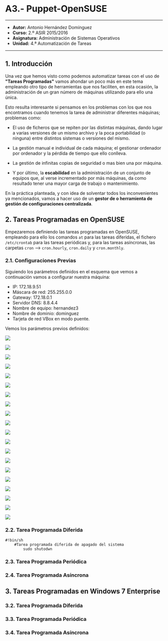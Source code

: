 # A3.- Puppet-OpenSUSE

***

* **Autor:**  Antonio Hernández Domínguez
* **Curso:** 2.º ASIR 2015/2016
* **Asignatura:** Administración de Sistemas Operativos
* **Unidad:** 4.ª Automatización de Tareas

***

## 1. Introducción

Una vez que hemos visto como podemos automatizar tareas con el uso de **"Tareas Programadas"** vamos ahondar un poco más en este tema empleando otro tipo de herramientas que nos faciliten, en esta ocasión, la administración de un gran número de máquinas utilizando para ello una única.

Esto resulta interesante si pensamos en los problemas con los que nos encontramos cuando tenemos la tarea de administrar diferentes máquinas; problemas como:

* El uso de ficheros que se repiten por las distintas máquinas, dando lugar a varias versiones de un mismo archivo y la poca portabilidad (o ninguna) entre distintos sistemas o versiones del mismo.

* La gestión manual e individual de cada máquina; el gestionar ordenador por ordenador y la pérdida de tiempo que ello conlleva.

* La gestión de infinitas copias de seguridad o mas bien una por máquina.

* Y por último, la **escabilidad** en la administración de un conjunto de equipos que, al verse incrementado por más máquinas, da como resultado tener una mayor carga de trabajo o mantenimiento.


En la práctica planteada, y con idea de solventar todos los inconvenientes ya mencionados, vamos a hacer uso de un **gestor de o herramienta de gestión de configuraciones centralizada**.


## 2. Tareas Programadas en OpenSUSE

Empezaremos definiendo las tareas programadas en OpenSUSE, empleando para ello los comandos `at` para las tareas diferidas, el fichero `/etc/crontab` para las tareas periódicas y, para las tareas asíncronas, las carpetas `cron` --> `cron.hourly`, `cron.daily` y `cron.monthly`.

### 2.1. Configuraciones Previas

Siguiendo los parámetros definidos en el esquema que vemos a continuación vamos a configurar nuestra máquina:

* IP: 172.18.9.51
* Máscara de red: 255.255.0.0
* Gateway: 172.18.0.1
* Servidor DNS: 8.8.4.4
* Nombre de equipo: hernandez3
* Nombre de dominio: dominguez
* Tarjeta de red VBox en modo puente.

Vemos los parámetros previos definidos:


![](screenshots/master/MASTER.png)

![](screenshots/master/hostlinux.pp)

![](screenshots/master/host_cli1.png)

![](screenshots/master/host_master.png)

![](screenshots/master/master_01.png)

![](screenshots/master/master_02.png)

![](screenshots/master/master_03.png)

![](screenshots/master/master_04.png)

![](screenshots/master/master_05.png)

![](screenshots/master/master_06.png)

![](screenshots/master/master_06b.png)

![](screenshots/master/master_07.png)

![](screenshots/master/master_08.png)

![](screenshots/master/master_09.png)

![](screenshots/master/master_10.png)

![](screenshots/master/master_11.png)

![](screenshots/master/master_win_12.png)

![](screenshots/master/master_win_13.png)

![](screenshots/master/master_win_13b.png)

![](screenshots/master/master_win_14.png)

### 2.2. Tarea Programada Diferida

```
#!bin/sh
	#Tarea programada diferida de apagado del sistema
		sudo shutodwn
```
### 2.3. Tarea Programada Periódica

### 2.4. Tarea Programada Asíncrona

## 3. Tareas Programadas en Windows 7 Enterprise

### 3.2. Tarea Programada Diferida

### 3.3. Tarea Programada Periódica

### 3.4. Tarea Programada Asíncrona